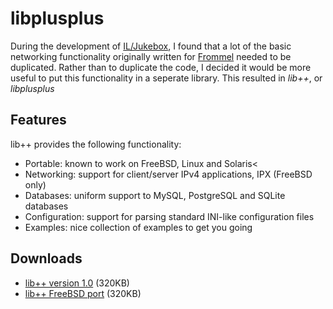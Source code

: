 # libplusplus

During the development of [IL/Jukebox](https://github.com/zhmu/il-jukebox), I found that a lot of the basic networking functionality originally written for [Frommel](https://github.com/zhmu/frommel) needed to be duplicated. Rather than to duplicate the code, I decided it would be more useful to put this functionality in a seperate library. This resulted in _lib++_, or _libplusplus_

## Features

lib++ provides the following functionality:

 * Portable: known to work on FreeBSD, Linux and Solaris<
 * Networking: support for client/server IPv4 applications, IPX (FreeBSD only)
 * Databases: uniform support to MySQL, PostgreSQL and SQLite databases
 * Configuration: support for parsing standard INI-like configuration files
 * Examples: nice collection of examples to get you going

## Downloads

 * [lib++ version 1.0](releases/libplusplus-1.0.tar.gz) (320KB)
 * [lib++ FreeBSD port](releases/libplusplus-port.tar.gz) (320KB)
